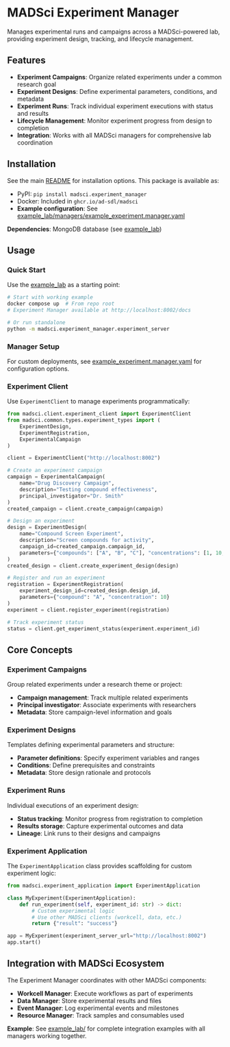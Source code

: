 # MADSci Experiment Manager

Manages experimental runs and campaigns across a MADSci-powered lab, providing experiment design, tracking, and lifecycle management.

## Features

- **Experiment Campaigns**: Organize related experiments under a common research goal
- **Experiment Designs**: Define experimental parameters, conditions, and metadata
- **Experiment Runs**: Track individual experiment executions with status and results
- **Lifecycle Management**: Monitor experiment progress from design to completion
- **Integration**: Works with all MADSci managers for comprehensive lab coordination

## Installation

See the main [README](../../README.md#installation) for installation options. This package is available as:

- PyPI: `pip install madsci.experiment_manager`
- Docker: Included in `ghcr.io/ad-sdl/madsci`
- **Example configuration**: See [example_lab/managers/example_experiment.manager.yaml](../../example_lab/managers/example_experiment.manager.yaml)

**Dependencies**: MongoDB database (see [example_lab](../../example_lab/))

## Usage

### Quick Start

Use the [example_lab](../../example_lab/) as a starting point:

```bash
# Start with working example
docker compose up  # From repo root
# Experiment Manager available at http://localhost:8002/docs

# Or run standalone
python -m madsci.experiment_manager.experiment_server
```

### Manager Setup

For custom deployments, see [example_experiment.manager.yaml](../../example_lab/managers/example_experiment.manager.yaml) for configuration options.

### Experiment Client

Use `ExperimentClient` to manage experiments programmatically:

```python
from madsci.client.experiment_client import ExperimentClient
from madsci.common.types.experiment_types import (
    ExperimentDesign,
    ExperimentRegistration,
    ExperimentalCampaign
)

client = ExperimentClient("http://localhost:8002")

# Create an experiment campaign
campaign = ExperimentalCampaign(
    name="Drug Discovery Campaign",
    description="Testing compound effectiveness",
    principal_investigator="Dr. Smith"
)
created_campaign = client.create_campaign(campaign)

# Design an experiment
design = ExperimentDesign(
    name="Compound Screen Experiment",
    description="Screen compounds for activity",
    campaign_id=created_campaign.campaign_id,
    parameters={"compounds": ["A", "B", "C"], "concentrations": [1, 10, 100]}
)
created_design = client.create_experiment_design(design)

# Register and run an experiment
registration = ExperimentRegistration(
    experiment_design_id=created_design.design_id,
    parameters={"compound": "A", "concentration": 10}
)
experiment = client.register_experiment(registration)

# Track experiment status
status = client.get_experiment_status(experiment.experiment_id)
```

## Core Concepts

### Experiment Campaigns
Group related experiments under a research theme or project:
- **Campaign management**: Track multiple related experiments
- **Principal investigator**: Associate experiments with researchers
- **Metadata**: Store campaign-level information and goals

### Experiment Designs
Templates defining experimental parameters and structure:
- **Parameter definitions**: Specify experiment variables and ranges
- **Conditions**: Define prerequisites and constraints
- **Metadata**: Store design rationale and protocols

### Experiment Runs
Individual executions of an experiment design:
- **Status tracking**: Monitor progress from registration to completion
- **Results storage**: Capture experimental outcomes and data
- **Lineage**: Link runs to their designs and campaigns

### Experiment Application

The `ExperimentApplication` class provides scaffolding for custom experiment logic:

```python
from madsci.experiment_application import ExperimentApplication

class MyExperiment(ExperimentApplication):
    def run_experiment(self, experiment_id: str) -> dict:
        # Custom experimental logic
        # Use other MADSci clients (workcell, data, etc.)
        return {"result": "success"}

app = MyExperiment(experiment_server_url="http://localhost:8002")
app.start()
```

## Integration with MADSci Ecosystem

The Experiment Manager coordinates with other MADSci components:
- **Workcell Manager**: Execute workflows as part of experiments
- **Data Manager**: Store experimental results and files
- **Event Manager**: Log experimental events and milestones
- **Resource Manager**: Track samples and consumables used

**Example**: See [example_lab/](../../example_lab/) for complete integration examples with all managers working together.
